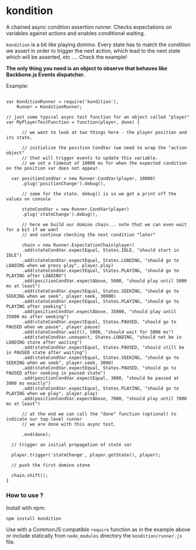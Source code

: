 # kondition

A chained async condition assertion runner. Checks expectations on variables against actions and enables conditional waiting.

`kondition` is a bit like playing domino. Every state has to match the condition we assert in order to trigger the next action, which lead to the next state which will be asserted, etc .... Check the example!

**The only thing you need is an object to observe that behaves like Backbone.js Events dispatcher.**

Example:

```

var KonditionRunner = require('kondition'),
    Runner = KonditionRunner;

// just some typical async test function for an object called "player"
var MyPlayerTestFunction = function(player, done) {

      // we want to look at two things here - the player position and its state.

      // initialize the position CondVar (we need to wrap the "action object" 
      // that will trigger events to update this variable. 
      // we set a timeout of 10000 ms for when the expected condition on the position var does not appear.
       
  var positionCondVar = new Runner.CondVar(player, 10000) 
      .plug('positionChange').debug(),

      // same for the state. debug() is so we get a print off the values on console
      
      stateCondVar = new Runner.CondVar(player)
      .plug('stateChange').debug(),

      // here we build our domino chain... note that we can even wait for a bit if we want
      // and continue checking the next condition "later"
      
      chain = new Runner.ExpectationChain(player)
      .add(stateCondVar.expectEqual, States.IDLE, "should start in IDLE")
      .add(stateCondVar.expectEqual, States.LOADING, "should go to LOADING when we press play", player.play)
      .add(stateCondVar.expectEqual, States.PLAYING, "should go to PLAYING after LOADING")
      .add(positionCondVar.expectAbove, 5000, "should play until 5000 ms at least")
      .add(stateCondVar.expectEqual, States.SEEKING, "should go to SEEKING when we seek", player.seek, 30000)
      .add(stateCondVar.expectEqual, States.PLAYING, "should go to PLAYING after seeking")
      .add(positionCondVar.expectAbove, 35000, "should play until 35000 ms after seeking")
      .add(stateCondVar.expectEqual, States.PAUSED, "should go to PAUSED when we pause", player.pause)
      .add(stateCondVar.wait(), 5000, "should wait for 5000 ms")
      .add(stateCondVar.unexpect, States.LOADING, "should not be in LOADING state after waiting")
      .add(stateCondVar.expectEqual, States.PAUSED, "should still be in PAUSED state after waiting")
      .add(stateCondVar.expectEqual, States.SEEKING, "should go to SEEKING when we seek", player.seek, 3000)
      .add(stateCondVar.expectEqual, States.PAUSED, "should go to PAUSED after seeking in paused state")
      .add(positionCondVar.expectEqual, 3000, "should be paused at 3000 ms exactly")
      .add(stateCondVar.expectEqual, States.PLAYING, "should go to PLAYING when we play", player.play)
      .add(positionCondVar.expectAbove, 7000, "should play until 7000 ms at least")
      
      // at the end we can call the "done" function (optional) to indicate our top-level runner
      // we are done with this async test.
      
      .end(done);

  // trigger an initial propagation of state var
  
  player.trigger('stateChange', player.getState(), player);

  // push the first domino stone
  
  chain.shift();
}
```

### How to use ?

Install with npm:
```
npm install kondition
```

Use with a CommonJS compatible `require` function as in the example above or include statically from `node_modules` directory the `kondition/runner.js` file.

